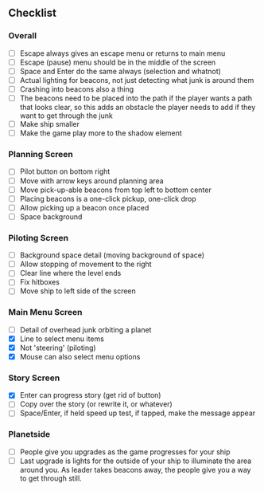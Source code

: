 ## Checklist

### Overall
- [ ] Escape always gives an escape menu or returns to main menu
- [ ] Escape (pause) menu should be in the middle of the screen
- [ ] Space and Enter do the same always (selection and whatnot)
- [ ] Actual lighting for beacons, not just detecting what junk is around them
- [ ] Crashing into beacons also a thing
- [ ] The beacons need to be placed into the path if the player wants a path that looks clear, so this adds an obstacle the player needs to add if they want to get through the junk
- [ ] Make ship smaller
- [ ] Make the game play more to the shadow element

### Planning Screen

- [ ] Pilot button on bottom right
- [ ] Move with arrow keys around planning area
- [ ] Move pick-up-able beacons from top left to bottom center
- [ ] Placing beacons is a one-click pickup, one-click drop
- [ ] Allow picking up a beacon once placed
- [ ] Space background

### Piloting Screen

- [ ] Background space detail (moving background of space)
- [ ] Allow stopping of movement to the right
- [ ] Clear line where the level ends
- [ ] Fix hitboxes
- [ ] Move ship to left side of the screen

### Main Menu Screen
- [ ] Detail of overhead junk orbiting a planet
- [x] Line to select menu items
- [x] Not 'steering' (piloting)
- [x] Mouse can also select menu options

### Story Screen
- [x] Enter can progress story (get rid of button)
- [ ] Copy over the story (or rewrite it, or whatever)
- [ ] Space/Enter, if held speed up test, if tapped, make the message appear

### Planetside
- [ ] People give you upgrades as the game progresses for your ship
- [ ] Last upgrade is lights for the outside of your ship to illuminate the area around you. As leader takes beacons away, the people give you a way to get through still.
